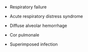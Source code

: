 - Respiratory failure

- Acute respiratory distress syndrome

- Diffuse alveolar hemorrhage

- Cor pulmonale

- Superimposed infection